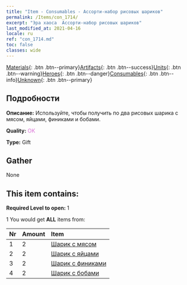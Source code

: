 ```yaml
---
title: "Item - Consumables - Ассорти-набор рисовых шариков"
permalink: /Items/con_1714/
excerpt: "Эра хаоса  Ассорти-набор рисовых шариков"
last_modified_at: 2021-04-16
locale: ru
ref: "con_1714.md"
toc: false
classes: wide
---
```

 [Materials](/ru/Items/){: .btn .btn--primary}[Artifacts](/ru/Items/Artifacts/){: .btn .btn--success}[Units](/ru/Items/Units/){: .btn .btn--warning}[Heroes](/ru/Items/Heroes/){: .btn .btn--danger}[Consumables](/ru/Items/Consumables/){: .btn .btn--info}[Unknown](/ru/Items/Unknown/){: .btn .btn--primary}

## Подробности
 **Описание:** Используйте, чтобы получить по два рисовых шарика с мясом, яйцами, финиками и бобами.

 **Quality:** <span style="color: #DA70D6">OK</span>

 **Type:** Gift

## Gather

  None

## This item contains:

 **Required Level to open:** 1

 1 You would get **ALL** items  from:

  | Nr | Amount |     Item    |
  |:---|:-------|:------------|
  | 1 | 2 | [Шарик с мясом](/ru/Items/con_542/) |  | 
  | 2 | 2 | [Шарик с яйцами](/ru/Items/con_543/) |  | 
  | 3 | 2 | [Шарик с финиками](/ru/Items/con_544/) |  | 
  | 4 | 2 | [Шарик с бобами](/ru/Items/con_545/) |  | 
